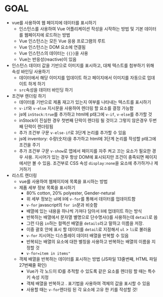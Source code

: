 # GOAL
- vue를 사용하여 웹 페이지에 데이터를 표시하기
    - 인스턴스를 사용하여 Vue 어플리케이션 작성을 시작하는 방법 및 기본 데이터를 웹페이지에 로드하는 방법
    - Vue 인스턴스는 모든 Vue 응용 프로그램의 루트
    - Vue 인스턴스는 DOM 요소에 연결됨
    - Vue 인스턴스의 데이터는 `{{}}`을 사용 
    - Vue는 반응성(reactive)이 있음
- 인스턴스 데이터 값을 기반으로 이미지를 표시하고, 대체 텍스트를 첨부하기 위해 속성 바인딩 사용하기
    - 데이터에서 해당 이미지를 업데이트 하고 페이지에서 이미지를 자동으로 업데이트 하게 하기
    - `src`속성을 데이터 바인딩 하기
- 조건부 렌더링 하기
    - 데이터를 기반으로 제품 재고가 있는지 여부를 나타내는 텍스트를 표시하기
    - `v-if`와 `v-else` 지시문을 사용하여 렌더링 할 요소를 결정 가능함
    - js에 `inStock:true`를 추가하고 html에 p태그에 `v-if`, `v-else`를 추가할 것
    - inStock이 진실한 경우 첫번째 단락이 렌더링 될 것이고 그렇지 않은경우 두번째 단락이 렌더링됨
    - 추가 조건부 구문 `v-else-if`로 3단계 논리를 추가할 수 있음
    - js에 inventory: 수량(숫자)을 추가하고 html에 3단계 논리를 작성할 p태그에 조건을 주기
    - 추가 조건부 구문 `v-show`로 앱에서 페이지를 자주 켜고 끄는 요소가 필요한 경우 사용. 지시어가 있는 경우 항상 DOM에 표시되지만 조건이 충족되면 페이지에서만 볼 수 있음. 조건부로 CSS 속성 `display:none`을 요소에 추가하거나 제거하기
- 리스트 렌더링
    - vue를 사용하여 웹페이지에 목록을 표시하는 방법
    - 제품 세부 정보 목록을 표시하기
        - 80% cotton, 20% polyester, Gender-netural
        - 위 세부 정보는 ul에 li에 `v-for`를 통해서 데이터를 업데이트함
        - `v-for` javascript의 `for in`문과 비슷함
        - 배열에 있는 내용을 하나씩 가져다 담아서 li에 업데이트 하는 방식
        - 반복하는 배열에서 문자열 별명으로 단수명사()를 사용하는데 `detail`로 씀
        - 그런 다음 `in`하는 컬렉션 배열을 `details`라고 말하고 이름을 저장. 
        - 이중 괄호 안에 표시 할 데이터를 `detail`로 지정해서 `ul` > `li`로 불러옴
        - `v-for` 지시어는 디스플레이 데이터 배열을 반복할 수 있음
        - 반복되는 배열의 요소에 대한 별칭을 사용하고 반복하는 배열의 이름을 지정할 것
        - `v-for=item in items"`
    - 객체 배열을 반복하는 데이터를 표시하는 방법 (JS파일 13줄번째, HTML 파일 27번째줄 확인)
        - Vue가 각 노드이 ID를 추적할 수 있도록 같은 요소를 렌더링 할 때는 특수 키 속성 지정
        - 객체 배열을 반복하고 . 표기법을 사용하여 객체의 값을 표시할 수 있음
        - 사용할 때는 `v-for`렌더링 된 각 요소에 고유 한 키를 작성할 것!
